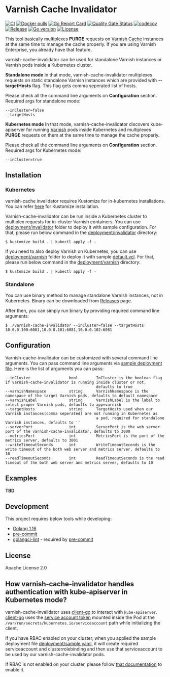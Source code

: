 # Varnish Cache Invalidator
[![CI](https://github.com/bilalcaliskan/varnish-cache-invalidator/workflows/CI/badge.svg?event=push)](https://github.com/bilalcaliskan/varnish-cache-invalidator/actions?query=workflow%3ACI)
[![Docker pulls](https://img.shields.io/docker/pulls/bilalcaliskan/varnish-cache-invalidator)](https://hub.docker.com/r/bilalcaliskan/varnish-cache-invalidator/)
[![Go Report Card](https://goreportcard.com/badge/github.com/bilalcaliskan/varnish-cache-invalidator)](https://goreportcard.com/report/github.com/bilalcaliskan/varnish-cache-invalidator)
[![Quality Gate Status](https://sonarcloud.io/api/project_badges/measure?project=bilalcaliskan_varnish-cache-invalidator&metric=alert_status)](https://sonarcloud.io/summary/new_code?id=bilalcaliskan_varnish-cache-invalidator)
[![codecov](https://codecov.io/gh/bilalcaliskan/varnish-cache-invalidator/branch/master/graph/badge.svg)](https://codecov.io/gh/bilalcaliskan/varnish-cache-invalidator)
[![Release](https://img.shields.io/github/release/bilalcaliskan/varnish-cache-invalidator.svg)](https://github.com/bilalcaliskan/varnish-cache-invalidator/releases/latest)
[![Go version](https://img.shields.io/github/go-mod/go-version/bilalcaliskan/varnish-cache-invalidator)](https://github.com/bilalcaliskan/varnish-cache-invalidator)
[![License](https://img.shields.io/badge/License-Apache%202.0-blue.svg)](https://opensource.org/licenses/Apache-2.0)

This tool basically multiplexes **PURGE** requests on [Varnish Cache](https://github.com/varnishcache/varnish-cache)
instances at the same time to manage the cache properly. If you are using Varnish Enterprise, you already have that feature.

varnish-cache-invalidator can be used for standalone Varnish instances or Varnish pods inside a Kubernetes cluster.

**Standalone mode**
In that mode, varnish-cache-invalidator multiplexes requests on static standalone Varnish instances which are provided
with **--targetHosts** flag. This flag gets comma seperated list of hosts.

Please check all the command line arguments on **Configuration** section. Required args for standalone mode:
```
--inCluster=false
--targetHosts
```

**Kubernetes mode**
In that mode, varnish-cache-invalidator discovers kube-apiserver for running [Varnish](https://github.com/varnishcache/varnish-cache) pods inside
Kubernetes and multiplexes **PURGE** requests on them at the same time to manage the cache properly.

Please check all the command line arguments on **Configuration** section. Required args for Kubernetes mode:
```
--inCluster=true
```

## Installation
### Kubernetes
varnish-cache invalidator requires Kustomize for in-kubernetes installations. You can refer [here](https://kustomize.io/) for
Kustomize installation.

Varnish-cache-invalidator can be run inside a Kubernetes cluster to multiplex requests for in-cluster Varnish containers.
You can use [deployment/invalidator](deployment/invalidator) folder to deploy it with sample configuration. For that, please
run below command in the [deployment/invalidator](deployment/invalidator) directory:
```shell
$ kustomize build . | kubectl apply -f -
```

If you need to also deploy Varnish on Kubernetes, you can use [deployment/varnish](deployment/varnish) folder to deploy it
with sample [default.vcl](deployment/varnish/default.vcl). For that, please run below command in the [deployment/varnish](deployment/varnish)
directory:
```shell
$ kustomize build . | kubectl apply -f -
```

### Standalone
You can use binary method to manage standalone Varnish instances, not in Kubernetes. Binary can
be downloaded from [Releases](https://github.com/bilalcaliskan/nginx-conf-generator/releases) page.

After then, you can simply run binary by providing required command line arguments:
```shell
$ ./varnish-cache-invalidator --inCluster=false --targetHosts 10.0.0.100:6081,10.0.0.101:6081,10.0.0.102:6081
```

## Configuration
Varnish-cache-invalidator can be customized with several command line arguments. You can pass command line arguments via
[sample deployment file](deployment/invalidator/sample.yaml). Here is the list of arguments you can pass:

```
--inCluster                 bool        InCluster is the boolean flag if varnish-cache-invalidator is running inside cluster or not,
                                        defaults to true
--varnishNamespace          string      VarnishNamespace is the namespace of the target Varnish pods, defaults to default namespace
--varnishLabel              string      VarnishLabel is the label to select proper Varnish pods, defaults to app=varnish
--targetHosts               string      TargetHosts used when our Varnish instances(comma seperated) are not running in Kubernetes as
                                        a pod, required for standalone Varnish instances, defaults to ''
--serverPort                int         ServerPort is the web server port of the varnish-cache-invalidator, defaults to 3000
--metricsPort               int         MetricsPort is the port of the metrics server, defaults to 3001
--writeTimeoutSeconds       int         WriteTimeoutSeconds is the write timeout of the both web server and metrics server, defaults to 10
--readTimeoutSeconds        int         ReadTimeoutSeconds is the read timeout of the both web server and metrics server, defaults to 10
```

## Examples
**TBD**

## Development
This project requires below tools while developing:
- [Golang 1.16](https://golang.org/doc/go1.16)
- [pre-commit](https://pre-commit.com/)
- [golangci-lint](https://golangci-lint.run/usage/install/) - required by [pre-commit](https://pre-commit.com/)

## License
Apache License 2.0

## How varnish-cache-invalidator handles authentication with kube-apiserver in Kubernetes mode?

varnish-cache-invalidator uses [client-go](https://github.com/kubernetes/client-go) to interact
with `kube-apiserver`. [client-go](https://github.com/kubernetes/client-go) uses the [service account token](https://kubernetes.io/docs/tasks/configure-pod-container/configure-service-account/)
mounted inside the Pod at the `/var/run/secrets/kubernetes.io/serviceaccount` path while initializing the client.

If you have RBAC enabled on your cluster, when you applied the sample deployment file [deployment/sample.yaml](deployment/invalidator/sample.yaml),
it will create required serviceaccount and clusterrolebinding and then use that serviceaccount to be used
by our varnish-cache-invalidator pods.

If RBAC is not enabled on your cluster, please follow [that documentation](https://kubernetes.io/docs/reference/access-authn-authz/rbac/) to enable it.

